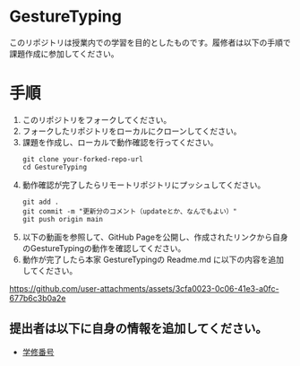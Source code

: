 # GestureTyping
このリポジトリは授業内での学習を目的としたものです。履修者は以下の手順で課題作成に参加してください。

# 手順
1. このリポジトリをフォークしてください。
2. フォークしたリポジトリをローカルにクローンしてください。
3. 課題を作成し、ローカルで動作確認を行ってください。
   ```
   git clone your-forked-repo-url
   cd GestureTyping
   ```
4. 動作確認が完了したらリモートリポジトリにプッシュしてください。
    ```
    git add .
    git commit -m "更新分のコメント（updateとか、なんでもよい）"
    git push origin main
    ```
5. 以下の動画を参照して、GitHub Pageを公開し、作成されたリンクから自身のGestureTypingの動作を確認してください。
6. 動作が完了したら本家 GestureTypingの Readme.md に以下の内容を追加してください。
   
https://github.com/user-attachments/assets/3cfa0023-0c06-41e3-a0fc-677b6c3b0a2e

##  提出者は以下に自身の情報を追加してください。
   - [学修番号](https://your-github-username.github.io/GestureTyping/)
   
